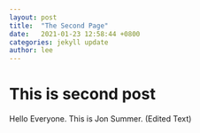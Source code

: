 ```yaml
---
layout: post
title:  "The Second Page"
date:   2021-01-23 12:58:44 +0800
categories: jekyll update
author: lee
---
```


# This is second post

Hello Everyone. This is Jon Summer. (Edited Text)
